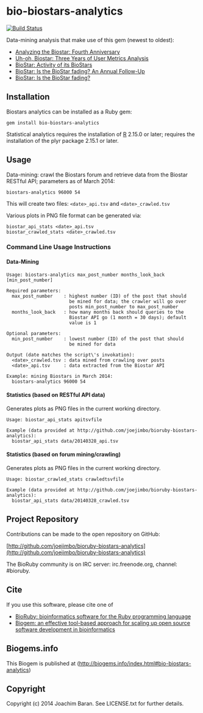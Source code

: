 # bio-biostars-analytics

[![Build Status](https://secure.travis-ci.org/joejimbo/bioruby-biostars-analytics.png)](http://travis-ci.org/joejimbo/bioruby-biostars-analytics)

Data-mining analysis that make use of this gem (newest to oldest):

-  [Analyzing the Biostar: Fourth Anniversary](http://joachimbaran.wordpress.com/2014/04/07/biostar_analysis_4th_year/)
-  [Uh-oh, Biostar: Three Years of User Metrics Analysis](http://joachimbaran.wordpress.com/2013/03/15/uh-oh-biostar/)
-  [BioStar: Activity of its BioStars](http://joachimbaran.wordpress.com/2012/03/20/biostar-activity-of-its-biostars/)
-  [BioStar: Is the BioStar fading? An Annual Follow-Up](http://joachimbaran.wordpress.com/2012/03/11/biostar-second-analysis/)
-  [BioStar: Is the BioStar fading?](http://joachimbaran.wordpress.com/2011/03/07/biostar-fading/)

## Installation

Biostars analytics can be installed as a Ruby gem:

    gem install bio-biostars-analytics

Statistical analytics requires the installation of [R](http://www.r-project.org) 2.15.0 or later; requires the installation
of the plyr package 2.15.1 or later.

## Usage

Data-mining: crawl the Biostars forum and retrieve data from the Biostar RESTful API; parameters
as of March 2014:

    biostars-analytics 96000 54

This will create two files: `<date>_api.tsv` and `<date>_crawled.tsv`

Various plots in PNG file format can be generated via:

    biostar_api_stats <date>_api.tsv
    biostar_crawled_stats <date>_crawled.tsv

### Command Line Usage Instructions

#### Data-Mining

    Usage: biostars-analytics max_post_number months_look_back [min_post_number]
    
    Required parameters:
      max_post_number    : highest number (ID) of the post that should
                           be mined for data; the crawler will go over
                           posts min_post_number to max_post_number
      months_look_back   : how many months back should queries to the
                           Biostar API go (1 month = 30 days); default
                           value is 1
    
    Optional parameters:
      min_post_number    : lowest number (ID) of the post that should
                           be mined for data
    
    Output (date matches the script\'s invokation):
      <date>_crawled.tsv : data mined from crawling over posts
      <date>_api.tsv     : data extracted from the Biostar API
    
    Example: mining Biostars in March 2014:
      biostars-analytics 96000 54

#### Statistics (based on RESTful API data)

Generates plots as PNG files in the current working directory.

    Usage: biostar_api_stats apitsvfile
    
    Example (data provided at http://github.com/joejimbo/bioruby-biostars-analytics):
      biostar_api_stats data/20140328_api.tsv

#### Statistics (based on forum mining/crawling)

Generates plots as PNG files in the current working directory.

    Usage: biostar_crawled_stats crawledtsvfile
    
    Example (data provided at http://github.com/joejimbo/bioruby-biostars-analytics):
      biostar_api_stats data/20140328_crawled.tsv

## Project Repository

Contributions can be made to the open repository on GitHub:

  [http://github.com/joejimbo/bioruby-biostars-analytics](http://github.com/joejimbo/bioruby-biostars-analytics)

The BioRuby community is on IRC server: irc.freenode.org, channel: #bioruby.

## Cite

If you use this software, please cite one of
  
* [BioRuby: bioinformatics software for the Ruby programming language](http://dx.doi.org/10.1093/bioinformatics/btq475)
* [Biogem: an effective tool-based approach for scaling up open source software development in bioinformatics](http://dx.doi.org/10.1093/bioinformatics/bts080)

## Biogems.info

This Biogem is published at (http://biogems.info/index.html#bio-biostars-analytics)

## Copyright

Copyright (c) 2014 Joachim Baran. See LICENSE.txt for further details.

